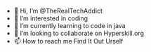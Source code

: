 - 👋 Hi, I’m @TheRealTechAddict
- 👀 I’m interested in coding
- 🌱 I’m currently learning to code in java
- 💞️ I’m looking to collaborate on Hyperskill.org
- 📫 How to reach me Find It Out Urself

<!---
TheRealTechAddict/TheRealTechAddict is a ✨ special ✨ repository because its `README.md` (this file) appears on your GitHub profile.
You can click the Preview link to take a look at your changes.
--->

